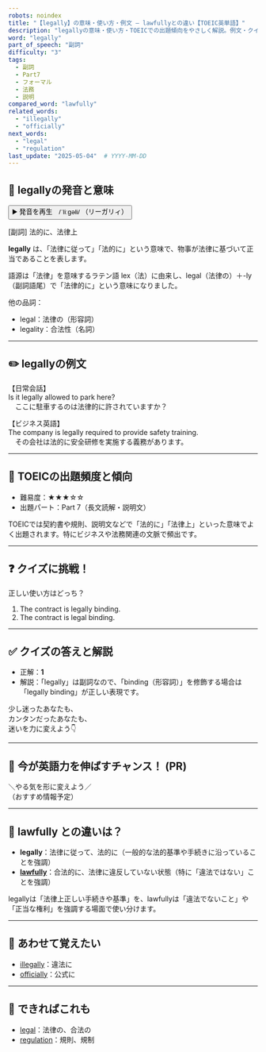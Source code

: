```yaml
---
robots: noindex
title: "【legally】の意味・使い方・例文 ― lawfullyとの違い【TOEIC英単語】"
description: "legallyの意味・使い方・TOEICでの出題傾向をやさしく解説。例文・クイズ付きでlawfullyとの違いもわかりやすく学べます。"
word: "legally"
part_of_speech: "副詞"
difficulty: "3"
tags:
  - 副詞
  - Part7
  - フォーマル
  - 法務
  - 説明
compared_word: "lawfully"
related_words:
  - "illegally"
  - "officially"
next_words:
  - "legal"
  - "regulation"
last_update: "2025-05-04"  # YYYY-MM-DD
---
```


## 🔰 legallyの発音と意味

<button class="play-audio" onclick="playTTS('legally')">
  <span class="play-audio-main">
    ▶️ 発音を再生　/ˈliːɡəli/
  </span>
  <span class="play-audio-sub">
    （リーガリィ）
  </span>
</button>

[副詞] 法的に、法律上

**legally** は、「法律に従って」「法的に」という意味で、物事が法律に基づいて正当であることを表します。

語源は「法律」を意味するラテン語 lex（法）に由来し、legal（法律の）＋-ly（副詞語尾）で「法律的に」という意味になりました。

他の品詞：  
- legal：法律の（形容詞）
- legality：合法性（名詞）

---

## ✏️ legallyの例文

【日常会話】  
Is it legally allowed to park here?  
　ここに駐車するのは法律的に許されていますか？

【ビジネス英語】  
The company is legally required to provide safety training.  
　その会社は法的に安全研修を実施する義務があります。

---

## 🎯 TOEICの出題頻度と傾向

- 難易度：★★★☆☆
- 出題パート：Part 7（長文読解・説明文）

TOEICでは契約書や規則、説明文などで「法的に」「法律上」といった意味でよく出題されます。特にビジネスや法務関連の文脈で頻出です。

---

## ❓ クイズに挑戦！

正しい使い方はどっち？

1. The contract is legally binding.  
2. The contract is legal binding.

---

## ✅ クイズの答えと解説

- 正解：**1**
- 解説：「legally」は副詞なので、「binding（形容詞）」を修飾する場合は「legally binding」が正しい表現です。

少し迷ったあなたも、  
カンタンだったあなたも、  
迷いを力に変えよう👇️

---

## 🚀 今が英語力を伸ばすチャンス！ (PR)

<div class="info-center">
＼やる気を形に変えよう／<br>  
（おすすめ情報予定）
</div>

---

## 🤔  lawfully との違いは？

- **legally**：法律に従って、法的に（一般的な法的基準や手続きに沿っていることを強調）
- **[lawfully](/word/lawfully/)**：合法的に、法律に違反していない状態（特に「違法ではない」ことを強調）

legallyは「法律上正しい手続きや基準」を、lawfullyは「違法でないこと」や「正当な権利」を強調する場面で使い分けます。

---

## 🧩 あわせて覚えたい

- [illegally](/word/illegally/)：違法に
- [officially](/word/officially/)：公式に

---

## 📖 できればこれも

- [legal](/word/legal/)：法律の、合法の
- [regulation](/word/regulation/)：規則、規制

<!-- cvid: aid03_bid12 -->
